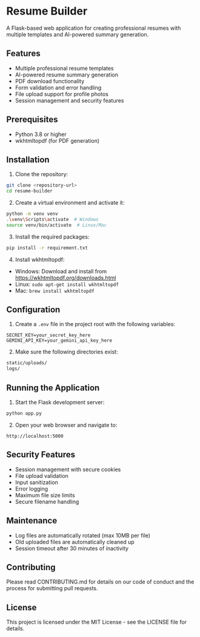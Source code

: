 # Resume Builder

A Flask-based web application for creating professional resumes with multiple templates and AI-powered summary generation.

## Features

- Multiple professional resume templates
- AI-powered resume summary generation
- PDF download functionality
- Form validation and error handling
- File upload support for profile photos
- Session management and security features

## Prerequisites

- Python 3.8 or higher
- wkhtmltopdf (for PDF generation)

## Installation

1. Clone the repository:
```bash
git clone <repository-url>
cd resume-builder
```

2. Create a virtual environment and activate it:
```bash
python -m venv venv
.\venv\Scripts\activate  # Windows
source venv/bin/activate  # Linux/Mac
```

3. Install the required packages:
```bash
pip install -r requirement.txt
```

4. Install wkhtmltopdf:
- Windows: Download and install from https://wkhtmltopdf.org/downloads.html
- Linux: `sudo apt-get install wkhtmltopdf`
- Mac: `brew install wkhtmltopdf`

## Configuration

1. Create a `.env` file in the project root with the following variables:
```env
SECRET_KEY=your_secret_key_here
GEMINI_API_KEY=your_gemini_api_key_here
```

2. Make sure the following directories exist:
```bash
static/uploads/
logs/
```

## Running the Application

1. Start the Flask development server:
```bash
python app.py
```

2. Open your web browser and navigate to:
```
http://localhost:5000
```

## Security Features

- Session management with secure cookies
- File upload validation
- Input sanitization
- Error logging
- Maximum file size limits
- Secure filename handling

## Maintenance

- Log files are automatically rotated (max 10MB per file)
- Old uploaded files are automatically cleaned up
- Session timeout after 30 minutes of inactivity

## Contributing

Please read CONTRIBUTING.md for details on our code of conduct and the process for submitting pull requests.

## License

This project is licensed under the MIT License - see the LICENSE file for details.
